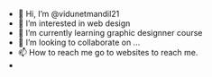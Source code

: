 - 👋 Hi, I’m @vidunetmandil21
- 👀 I’m interested in web design 
- 🌱 I’m currently learning graphic designner course 
- 💞️ I’m looking to collaborate on ...
- 📫 How to reach me go to websites to reach me.
- 

<!---
vidunetmandil21/vidunetmandil21 is a ✨ special ✨ repository because its `README.md` (this file) appears on your GitHub profile.
You can click the Preview link to take a look at your changes.
--->
